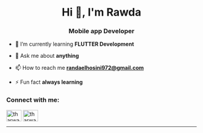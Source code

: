 <h1 align="center">Hi 👋, I'm Rawda</h1>
<h3 align="center">Mobile app Developer </h3>

- 🌱 I’m currently learning **FLUTTER Development**

- 💬 Ask me about **anything**

- 📫 How to reach me **randaelhosini972@gmail.com**

- ⚡ Fun fact **always learning**



<h3 align="left">Connect with me:</h3>
<p align="left">
<a href=" https://www.linkedin.com/in/rawda-elhosini-29621623a?utm_source=share&utm_campaign=share_via&utm_content=profile&utm_medium=ios_app%0c" target="blank"><img align="center" src="https://raw.githubusercontent.com/rahuldkjain/github-profile-readme-generator/master/src/images/icons/Social/linked-in-alt.svg" alt="tharwat-samy-363aa7177/" height="30" width="40" /></a>
<a href="[https://fb.com/tharwat samy](https://www.facebook.com/rody.elhosini?mibextid=LQQJ4d)" target="blank"><img align="center" src="https://raw.githubusercontent.com/rahuldkjain/github-profile-readme-generator/master/src/images/icons/Social/facebook.svg" alt="tharwat samy" height="30" width="40" /></a>

 

<hr></hr>

